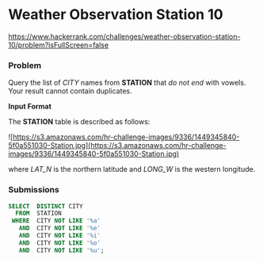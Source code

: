 # Weather Observation Station 10

https://www.hackerrank.com/challenges/weather-observation-station-10/problem?isFullScreen=false

### Problem

Query the list of *CITY* names from **STATION** that *do not end* with vowels. Your result cannot contain duplicates.

**Input Format**

The **STATION** table is described as follows:

![https://s3.amazonaws.com/hr-challenge-images/9336/1449345840-5f0a551030-Station.jpg](https://s3.amazonaws.com/hr-challenge-images/9336/1449345840-5f0a551030-Station.jpg)

where *LAT_N* is the northern latitude and *LONG_W* is the western longitude.

### Submissions

```sql
SELECT  DISTINCT CITY
  FROM  STATION
 WHERE  CITY NOT LIKE '%a'
   AND  CITY NOT LIKE '%e'
   AND  CITY NOT LIKE '%i'
   AND  CITY NOT LIKE '%o'
   AND  CITY NOT LIKE '%u';
```